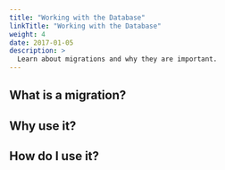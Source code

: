 ```yaml
---
title: "Working with the Database"
linkTitle: "Working with the Database"
weight: 4
date: 2017-01-05
description: >
  Learn about migrations and why they are important.
---
```




## What is a migration?


## Why use it?

## How do I use it?